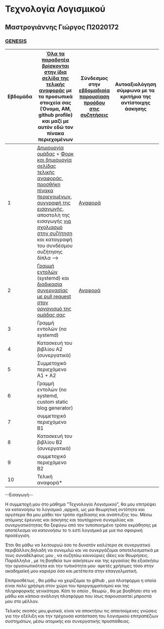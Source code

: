 # Τεχνολογία Λογισμικού
## Μαστρογιάννης Γιώργος Π2020172
### [GENESIS](https://github.com/Genesis-The-Beginning)

| Εβδομάδα | [Όλα τα παραδοτέα βρίσκονται στην ίδια σελίδα της τελικής αναφοράς](https://epidrome.github.io/teaching/deliverables/) με τα προσωπικά στοιχεία σας (Όνομα, ΑΜ, github profile) και μαζί με αυτόν εδώ τον πίνακα περιεχομένων | Σύνδεσμος στην [εβδομαδιαία παρουσίαση προόδου στις συζητήσεις](https://github.com/courses-ionio/help/discussions/categories/show-and-tell) | Αυτοαξιολόγηση σύμφωνα με τα κριτήρια της αντίστοιχης άσκησης |
| --- | --- | --- | --- |
| 1 | [Δημιουργία ομάδας](https://epidrome.github.io/teaching/team/) + [Φορκ και δημιουργία σελίδας τελικής αναφοράς](https://epidrome.github.io/teaching/guide/), [προσθήκη πίνακα περιεχομένων](https://raw.githubusercontent.com/courses-ionio/sw/master/README.md), [συγγραφή της εισαγωγής](https://epidrome.github.io/teaching/intro/), αποστολή της εισαγωγής [για σχολιασμό στην συζήτηση](https://github.com/courses-ionio/sw/discussions/categories/show-and-tell) και καταγραφή του συνδέσμου συζήτησης δίπλα --> |[Aναφορά](https://github.com/courses-ionio/sw/discussions/1242) | |
| 2 | [Γραμμή εντολών](https://epidrome.github.io/teaching/cli) (systemd) και [διαδικασία συνεργασίας με pull request στον οργανισμό της ομάδας σας](https://epidrome.github.io/teaching/team) | [Αναφορά](https://github.com/courses-ionio/sw/discussions/1369)| |
| 3 | Γραμμή εντολών (no systemd) | | |
| 4 | Κατασκευή του βιβλίου Α2 (συνεργατικά) | | |
| 5 | Συμμετοχικό περιεχόμενο A1 + A2 | | |
| 6 | Γραμμή εντολών (no systemd, custom static blog generator) | | |
| 7 | συμμετοχικό περιεχόμενο B1 | | |
| 8 | Κατασκευή του βιβλίου Β2 (συνεργατικά) | | |
| 9 | συμμετοχικό περιεχόμενο B2 | | |
| 10 | Τελική αναφορά* | | |


--Εισαγωγή--

Η συμμετοχή μου στο μάθημα "Τεχνολογία Λογισμικού", θα μου επιτρέψει να κατανοήσω το λογισμικό ,αρχικά, ως μια θεωρητική οντότητα και αργότερα θα μου μάθει τον τρόπο σχεδίασης και ανάπτυξης του.
Μέσω ατόμικης έρευνας και άσκησης και ταυτόχρονα συνομιλίας και συνεργατικότητας θα ξεφύγω από τον τυποποιημένο τρόπο εκμάθησης με αποτέλεσμα να κατονοήσω το τι εστί λογισμικό με μια πιο σφαιρική προσέγγιση.

Έτσι θα μάθω να λειτουργώ όσο το δυνατόν καλύτερα σε συνεργατικό περιβάλλον,δηλαδή να συνομιλώ και να συνεργάζομαι αποτελεσματικά με τους συναδέλφους μου , να συζητάω καινούριες ιδέες και θεωρήσεις.
Παράλληλα , με τη βοηθεία των ασκήσεων και της εργασίας θα εξασκήσω την οργανωτικότητα και την τυπικότητα μου· αρετές χρήσιμες τόσο στην ακαδημαϊκή μου καριέρα όσο και μετέπειτα στην επαγγελματική.

Επιπροσθέτως , θα μάθω να χειρίζομαι το github , μια πλατφόρμα η οποία είναι πολύ χρήσιμη στον χώρο του προργαμματισμού και της πληροφορικής γενικότερα.
Κάτι το οποίο , θεωρώ , θα με βοηθήσει στο να μάθω και κάποια ανάλογη πλατφόρμα που ίσως παρουσιαστεί μπροστά μου στο μέλλον.

Τελικός σκοπός μου,φυσικά, είναι να αποκτήσω τις απαιτούμενες γνώσεις για την εξέλιξη και την τρέχουσα κατάσταση του λογισμικού επιτραπέζιων συστημάτων, μέσω ατομικής και συνεργατικής προσπάθειας.




